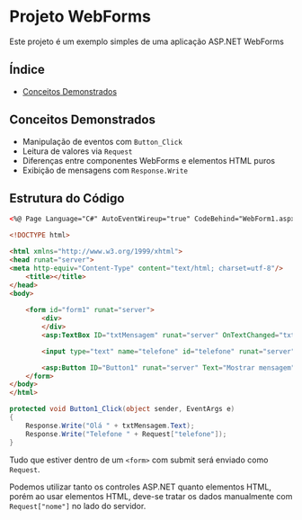 # Projeto WebForms

Este projeto é um exemplo simples de uma aplicação ASP.NET WebForms

## Índice

- [ Conceitos Demonstrados](#-conceitos-demonstrados)


##  Conceitos Demonstrados

- Manipulação de eventos com `Button_Click`
- Leitura de valores via `Request`
- Diferenças entre componentes WebForms e elementos HTML puros
- Exibição de mensagens com `Response.Write`

## Estrutura do Código

```html
<%@ Page Language="C#" AutoEventWireup="true" CodeBehind="WebForm1.aspx.cs" Inherits="webforms.WebForm1" %>

<!DOCTYPE html>

<html xmlns="http://www.w3.org/1999/xhtml">
<head runat="server">
<meta http-equiv="Content-Type" content="text/html; charset=utf-8"/>
    <title></title>
</head>
<body>
   
    <form id="form1" runat="server">
        <div>
        </div>
        <asp:TextBox ID="txtMensagem" runat="server" OnTextChanged="txtMensagem_TextChanged"></asp:TextBox>

        <input type="text" name="telefone" id="telefone" runat="server" />

        <asp:Button ID="Button1" runat="server" Text="Mostrar mensagem" OnClick="Button1_Click" />
    </form>
</body>
</html> 
```


```csharp
protected void Button1_Click(object sender, EventArgs e)
{
    Response.Write("Olá " + txtMensagem.Text);
    Response.Write("Telefone " + Request["telefone"]);
}
```

Tudo que estiver dentro de um `<form>` com submit será enviado como `Request`.

Podemos utilizar tanto os controles ASP.NET quanto elementos HTML, porém ao usar elementos HTML, deve-se tratar os dados manualmente com `Request["nome"]` no lado do servidor.
